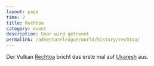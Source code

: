 ```yaml
---
layout: page
time: 2
title: Rechtoa
category: event
description: Usor wird getrennt
permalink: /adventureleague/world/history/rechtoa/
---
```


Der Vulkan [Rechtoa](../locations/rechtoa) bricht das erste mal auf [Ukaresh](../locations/ukaresh) aus.
